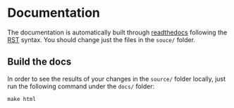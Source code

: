 # Documentation
The documentation is automatically built through [readthedocs](https://readthedocs.org) following the [RST](https://sphinx-tutorial.readthedocs.io/step-1/) syntax.
You should change just the files in the `souce/` folder.


## Build the docs
In order to see the results of your changes in the `source/` folder locally, just run the following command under the `docs/` folder:
```
make html
```
